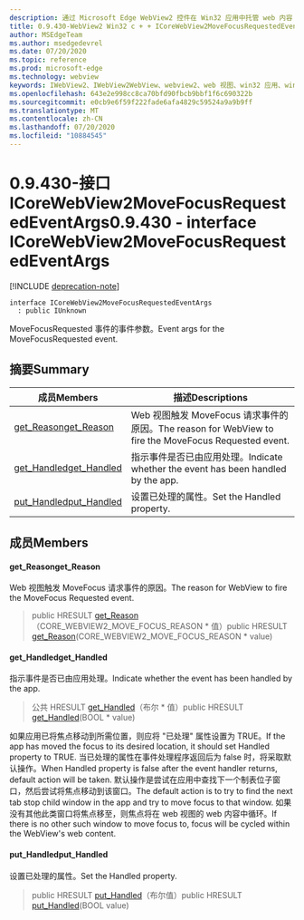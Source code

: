 ```yaml
---
description: 通过 Microsoft Edge WebView2 控件在 Win32 应用中托管 web 内容
title: 0.9.430-WebView2 Win32 c + + ICoreWebView2MoveFocusRequestedEventArgs
author: MSEdgeTeam
ms.author: msedgedevrel
ms.date: 07/20/2020
ms.topic: reference
ms.prod: microsoft-edge
ms.technology: webview
keywords: IWebView2、IWebView2WebView、webview2、web 视图、win32 应用、win32、edge、ICoreWebView2、ICoreWebView2Host、浏览器控件、边缘 html
ms.openlocfilehash: 643e2e998cc8ca70bfd90fbcb9bbf1f6c690322b
ms.sourcegitcommit: e0cb9e6f59f222fade6afa4829c59524a9a9b9ff
ms.translationtype: MT
ms.contentlocale: zh-CN
ms.lasthandoff: 07/20/2020
ms.locfileid: "10884545"
---
```

# <span data-ttu-id="f328f-104">0.9.430-接口 ICoreWebView2MoveFocusRequestedEventArgs</span><span class="sxs-lookup"><span data-stu-id="f328f-104">0.9.430 - interface ICoreWebView2MoveFocusRequestedEventArgs</span></span> 

[!INCLUDE [deprecation-note](../../includes/deprecation-note.md)]

```
interface ICoreWebView2MoveFocusRequestedEventArgs
  : public IUnknown
```

<span data-ttu-id="f328f-105">MoveFocusRequested 事件的事件参数。</span><span class="sxs-lookup"><span data-stu-id="f328f-105">Event args for the MoveFocusRequested event.</span></span>

## <span data-ttu-id="f328f-106">摘要</span><span class="sxs-lookup"><span data-stu-id="f328f-106">Summary</span></span>

 <span data-ttu-id="f328f-107">成员</span><span class="sxs-lookup"><span data-stu-id="f328f-107">Members</span></span>                        | <span data-ttu-id="f328f-108">描述</span><span class="sxs-lookup"><span data-stu-id="f328f-108">Descriptions</span></span>
--------------------------------|---------------------------------------------
[<span data-ttu-id="f328f-109">get_Reason</span><span class="sxs-lookup"><span data-stu-id="f328f-109">get_Reason</span></span>](#get_reason) | <span data-ttu-id="f328f-110">Web 视图触发 MoveFocus 请求事件的原因。</span><span class="sxs-lookup"><span data-stu-id="f328f-110">The reason for WebView to fire the MoveFocus Requested event.</span></span>
[<span data-ttu-id="f328f-111">get_Handled</span><span class="sxs-lookup"><span data-stu-id="f328f-111">get_Handled</span></span>](#get_handled) | <span data-ttu-id="f328f-112">指示事件是否已由应用处理。</span><span class="sxs-lookup"><span data-stu-id="f328f-112">Indicate whether the event has been handled by the app.</span></span>
[<span data-ttu-id="f328f-113">put_Handled</span><span class="sxs-lookup"><span data-stu-id="f328f-113">put_Handled</span></span>](#put_handled) | <span data-ttu-id="f328f-114">设置已处理的属性。</span><span class="sxs-lookup"><span data-stu-id="f328f-114">Set the Handled property.</span></span>

## <span data-ttu-id="f328f-115">成员</span><span class="sxs-lookup"><span data-stu-id="f328f-115">Members</span></span>

#### <span data-ttu-id="f328f-116">get_Reason</span><span class="sxs-lookup"><span data-stu-id="f328f-116">get_Reason</span></span> 

<span data-ttu-id="f328f-117">Web 视图触发 MoveFocus 请求事件的原因。</span><span class="sxs-lookup"><span data-stu-id="f328f-117">The reason for WebView to fire the MoveFocus Requested event.</span></span>

> <span data-ttu-id="f328f-118">public HRESULT [get_Reason](#get_reason)（CORE_WEBVIEW2_MOVE_FOCUS_REASON \* 值）</span><span class="sxs-lookup"><span data-stu-id="f328f-118">public HRESULT [get_Reason](#get_reason)(CORE_WEBVIEW2_MOVE_FOCUS_REASON \* value)</span></span>

#### <span data-ttu-id="f328f-119">get_Handled</span><span class="sxs-lookup"><span data-stu-id="f328f-119">get_Handled</span></span> 

<span data-ttu-id="f328f-120">指示事件是否已由应用处理。</span><span class="sxs-lookup"><span data-stu-id="f328f-120">Indicate whether the event has been handled by the app.</span></span>

> <span data-ttu-id="f328f-121">公共 HRESULT [get_Handled](#get_handled)（布尔 \* 值）</span><span class="sxs-lookup"><span data-stu-id="f328f-121">public HRESULT [get_Handled](#get_handled)(BOOL \* value)</span></span>

<span data-ttu-id="f328f-122">如果应用已将焦点移动到所需位置，则应将 "已处理" 属性设置为 TRUE。</span><span class="sxs-lookup"><span data-stu-id="f328f-122">If the app has moved the focus to its desired location, it should set Handled property to TRUE.</span></span> <span data-ttu-id="f328f-123">当已处理的属性在事件处理程序返回后为 false 时，将采取默认操作。</span><span class="sxs-lookup"><span data-stu-id="f328f-123">When Handled property is false after the event handler returns, default action will be taken.</span></span> <span data-ttu-id="f328f-124">默认操作是尝试在应用中查找下一个制表位子窗口，然后尝试将焦点移动到该窗口。</span><span class="sxs-lookup"><span data-stu-id="f328f-124">The default action is to try to find the next tab stop child window in the app and try to move focus to that window.</span></span> <span data-ttu-id="f328f-125">如果没有其他此类窗口将焦点移至，则焦点将在 web 视图的 web 内容中循环。</span><span class="sxs-lookup"><span data-stu-id="f328f-125">If there is no other such window to move focus to, focus will be cycled within the WebView's web content.</span></span>

#### <span data-ttu-id="f328f-126">put_Handled</span><span class="sxs-lookup"><span data-stu-id="f328f-126">put_Handled</span></span> 

<span data-ttu-id="f328f-127">设置已处理的属性。</span><span class="sxs-lookup"><span data-stu-id="f328f-127">Set the Handled property.</span></span>

> <span data-ttu-id="f328f-128">public HRESULT [put_Handled](#put_handled)（布尔值）</span><span class="sxs-lookup"><span data-stu-id="f328f-128">public HRESULT [put_Handled](#put_handled)(BOOL value)</span></span>

